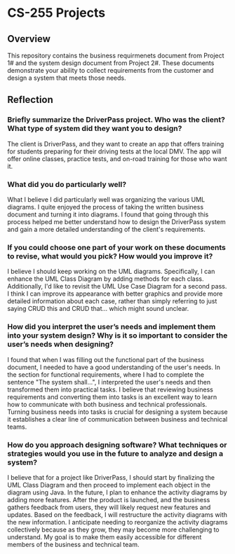 # CS-255 Projects


## Overview
This repository contains the business requirmenets document from Project 1# and the system design document from Project 2#. These documents demonstrate your ability to collect requirements from the customer and design a system that meets those needs.

## Reflection

### Briefly summarize the DriverPass project. Who was the client? What type of system did they want you to design?

The client is DriverPass, and they want to create an app that offers training for students preparing for their driving tests at the local DMV. The app will offer online classes, practice tests, and on-road training for those who want it.


### What did you do particularly well?

What I believe I did particularly well was organizing the various UML diagrams. I quite enjoyed the process of taking the written business document and turning it into diagrams. I found that going through this process helped me better understand how to design the DriverPass system and gain a more detailed understanding of the client's requirements.


### If you could choose one part of your work on these documents to revise, what would you pick? How would you improve it?

I believe I should keep working on the UML diagrams. Specifically, I can enhance the UML Class Diagram by adding methods for each class. Additionally, I'd like to revisit the UML Use Case Diagram for a second pass. I think I can improve its appearance with better graphics and provide more detailed information about each case, rather than simply referring to just saying CRUD this and CRUD that... which might sound unclear.

### How did you interpret the user’s needs and implement them into your system design? Why is it so important to consider the user’s needs when designing?

I found that when I was filling out the functional part of the business document, I needed to have a good understanding of the user's needs. In the section for functional requirements, where I had to complete the sentence "The system shall...", I interpreted the user's needs and then transformed them into practical tasks. I believe that reviewing business requirements and converting them into tasks is an excellent way to learn how to communicate with both business and technical professionals. Turning business needs into tasks is crucial for designing a system because it establishes a clear line of communication between business and technical teams.

### How do you approach designing software? What techniques or strategies would you use in the future to analyze and design a system?

I believe that for a project like DriverPass, I should start by finalizing the UML Class Diagram and then proceed to implement each object in the diagram using Java. In the future, I plan to enhance the activity diagrams by adding more features. After the product is launched, and the business gathers feedback from users, they will likely request new features and updates. Based on the feedback, I will restructure the activity diagrams with the new information. I anticipate needing to reorganize the activity diagrams collectively because as they grow, they may become more challenging to understand. My goal is to make them easily accessible for different members of the business and technical team. 

